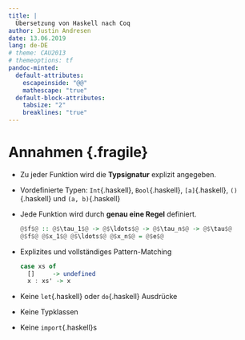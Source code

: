 ```yaml
---
title: |
  Übersetzung von Haskell nach Coq
author: Justin Andresen
date: 13.06.2019
lang: de-DE
# theme: CAU2013
# themeoptions: tf
pandoc-minted:
  default-attributes:
    escapeinside: "@@"
    mathescape: "true"
  default-block-attributes:
    tabsize: "2"
    breaklines: "true"
---
```


# Annahmen {.fragile}

<!--
  - Welche Haskell Features sollen unterstützt werden?
-->

- Zu jeder Funktion wird die **Typsignatur** explizit angegeben.

- Vordefinierte Typen: `Int`{.haskell}, `Bool`{.haskell}, `[a]`{.haskell},
  `()`{.haskell} und `(a, b)`{.haskell}

- Jede Funktion wird durch **genau eine Regel** definiert.

    ```haskell
    @$f$@ :: @$\tau_1$@ -> @$\ldots$@ -> @$\tau_n$@ -> @$\tau$@
    @$f$@ @$x_1$@ @$\ldots$@ @$x_n$@ = @$e$@
    ```
- Explizites und vollständiges Pattern-Matching

    ```haskell
    case xs of
      []     -> undefined
      x : xs' -> x
    ```

- Keine `let`{.haskell} oder `do`{.haskell} Ausdrücke

- Keine Typklassen

- Keine `import`{.haskell}s
